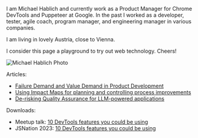 I am Michael Hablich and currently work as a Product Manager for Chrome DevTools and Puppeteer at Google.  In the past I worked as a developer, tester, agile coach, program manager, and engineering manager in various companies.

I am living in lovely Austria, close to Vienna.

I consider this page a playground to try out web technology. Cheers!

![Michael Hablich Photo](/img/me.jfif)

Articles:
* [Failure Demand and Value Demand in Product Development](/articles/failuredemand)
* [Using Impact Maps for planning and controlling process improvements](/articles/impactmapforprocess)
* [De-risking Quality Assurance for LLM-powered applications](/articles/deriskingQA4AI)

Downloads:
*  Meetup talk: [10 DevTools features you could be using](/downloads/10_DevTools_features_you_could_be_using.pdf)
*  JSNation 2023: [10 DevTools features you could be using](/downloads/WebDriver_BiDi.pdf)
